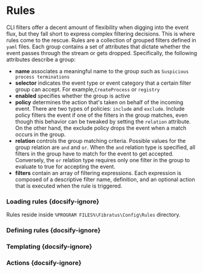 # Rules

CLI filters offer a decent amount of flexibility when digging into the event flux, but they fall short to express complex filtering decisions. This is where rules come to the rescue. Rules are a collection of grouped filters defined in `yaml` files. Each group contains a set of attributes that dictate whether the event passes through the stream or gets dropped. Specifically, the following attributes describe a group:

- **name** associates a meaningful name to the group such as `Suspicious process terminations`
- **selector** indicates the event type or event category that a certain filter group can accept. For example,`CreateProcess` or `registry`
- **enabled** specifies whether the group is active
- **policy** determines the action that's taken on behalf of the incoming event. There are two types of policies: `include` and `exclude`. Include policy filters the event if one of the filters in the group matches, even though this behavior can be tweaked by setting the `relation` attribute. On the other hand, the exclude policy drops the event when a match occurs in the group.
- **relation** controls the group matching criteria. Possible values for the group relation are `and` and `or`. When the `and` relation type is specified, all filters in the group have to match for the event to get accepted. Conversely, the `or` relation type requires only one filter in the group to evaluate to true for accepting the event.
- **filters** contain an array of filtering expressions. Each expression is composed of a descriptive filter name, definition, and an optional action that is executed when the rule is triggered.

### Loading rules {docsify-ignore}

Rules reside inside `%PROGRAM FILES%\Fibratus\Config\Rules` directory.

### Defining rules {docsify-ignore}

### Templating {docsify-ignore}

### Actions {docsify-ignore}
